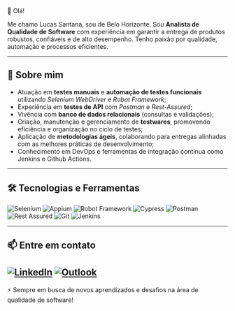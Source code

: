 👋 Olá!

Me chamo Lucas Santana, sou de Belo Horizonte. Sou **Analista de Qualidade de Software** com experiência em garantir a entrega de produtos robustos, confiáveis e de alto desempenho. Tenho paixão por qualidade, automação e processos eficientes.

---

## 🚀 Sobre mim

- Atuação em **testes manuais** e **automação de testes funcionais** utilizando _Selenium WebDriver_ e _Robot Framework_;
- Experiência em **testes de API** com _Postman_ e _Rest-Assured_;
- Vivência com **banco de dados relacionais** (consultas e validações);
- Criação, manutenção e gerenciamento de **testwares**, promovendo eficiência e organização no ciclo de testes;
- Aplicação de **metodologias ágeis**, colaborando para entregas alinhadas com as melhores práticas de desenvolvimento;
- Conhecimento em DevOps e ferramentas de integração contínua como Jenkins e Github Actions.

---

## 🛠️ Tecnologias e Ferramentas

![Selenium](https://img.shields.io/badge/-Selenium-43B02A?logo=selenium&logoColor=white&style=flat)
![Appium](https://img.shields.io/badge/-Appium-47226C?logo=appium&logoColor=white&style=flat)
![Robot Framework](https://img.shields.io/badge/-Robot_Framework-000000?logo=robot-framework&logoColor=white&style=flat)
![Cypress](https://img.shields.io/badge/Cypress-E2E%20Tests-green?logo=cypress)
![Postman](https://img.shields.io/badge/-Postman-FF6C37?logo=postman&logoColor=white&style=flat)
![Rest Assured](https://img.shields.io/badge/-Rest_Assured-6DB33F?logo=java&logoColor=white&style=flat)
![Git](https://img.shields.io/badge/-Git-F05032?logo=git&logoColor=white&style=flat)
![Jenkins](https://img.shields.io/badge/Jenkins-CI%2FCD-blue?logo=jenkins)

---

## 📫 Entre em contato

[![LinkedIn](https://img.shields.io/badge/-LinkedIn-0A66C2?logo=linkedin&logoColor=white&style=flat)](https://www.linkedin.com/in/lucas-santana-9b8040211)
[![Outlook](https://img.shields.io/badge/-Outlook-0078D4?logo=microsoft-outlook&logoColor=white&style=flat)](mailto:lucas.oliv.santana@outlook.com)
---

⚡ Sempre em busca de novos aprendizados e desafios na área de qualidade de software!
